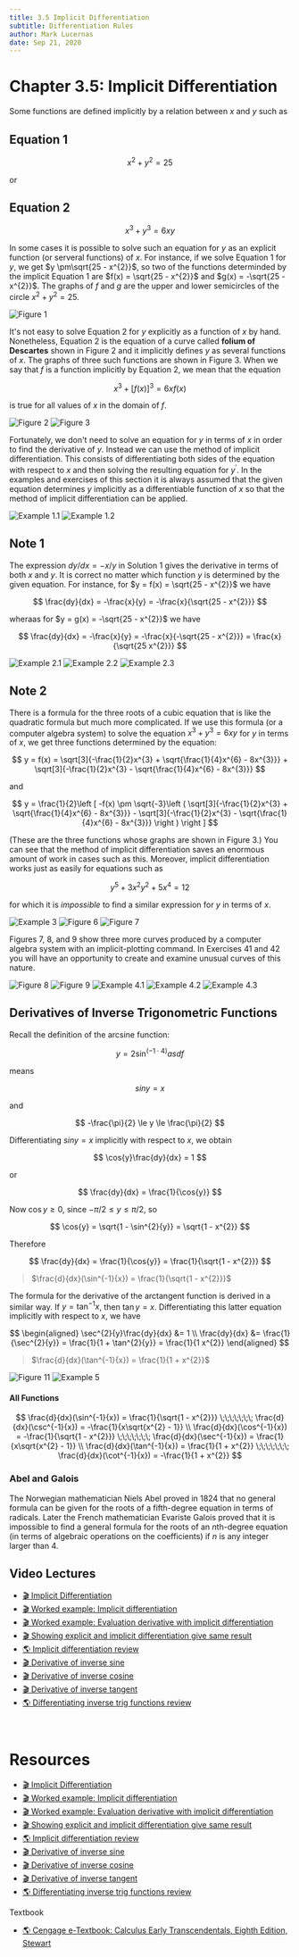 ```yaml
---
title: 3.5 Implicit Differentiation
subtitle: Differentiation Rules
author: Mark Lucernas
date: Sep 21, 2020
---
```



# Chapter 3.5: Implicit Differentiation

Some functions are defined implicitly by a relation between $x$ and $y$ such as

## Equation 1

$$
x^{2} + y^{2} = 25
$$

or

## Equation 2

$$
x^{3} + y^{3} = 6xy
$$

In some cases it is possible to solve such an equation for $y$ as an explicit
function (or serveral functions) of $x$. For instance, if we solve Equation 1
for $y$, we get $y \pm\sqrt{25 - x^{2}}$, so two of the functions determinded by
the implicit Equation 1 are $f(x) = \sqrt{25 - x^{2}}$ and $g(x) = -\sqrt{25 -
x^{2}}$. The graphs of $f$ and $g$ are the upper and lower semicircles of the
circle $x^{2} + y^{2} = 25$.

![Figure 1](../../../../../files/fall-2020/MATH-150/chapter-3/3.5_figure-1.png)

It's not easy to solve Equation 2 for $y$ explicitly as a function of $x$ by
hand. Nonetheless, Equation 2 is the equation of a curve called **folium of
Descartes** shown in Figure 2 and it implicitly defines $y$ as several functions
of $x$. The graphs of three such functions are shown in Figure 3. When we say
that $f$ is a function implicitly by Equation 2, we mean that the equation

$$
x^{3} + [f(x)]^{3} = 6xf(x)
$$

is true for all values of $x$ in the domain of $f$.

![Figure 2](../../../../../files/fall-2020/MATH-150/chapter-3/3.5_figure-2.png)
![Figure 3](../../../../../files/fall-2020/MATH-150/chapter-3/3.5_figure-3.png)

Fortunately, we don't need to solve an equation for $y$ in terms of $x$ in order
to find the derivative of $y$. Instead we can use the method of implicit
differentiation.  This consists of differentiating both sides of the equation
with respect to $x$ and then solving the resulting equation for $y^{\prime}$. In
the examples and exercises of this section it is always assumed that the given
equation determines $y$ implicitly as a differentiable function of $x$ so that
the method of implicit differentiation can be applied.

![Example 1.1](../../../../../files/fall-2020/MATH-150/chapter-3/3.5_example-1.1.png)
![Example 1.2](../../../../../files/fall-2020/MATH-150/chapter-3/3.5_example-1.2.png)

## Note 1

The expression $dy/dx = -x/y$ in Solution 1 gives the derivative in terms of
both $x$ and $y$. It is correct no matter which function $y$ is determined by
the given equation. For instance, for $y = f(x) = \sqrt{25 - x^{2}}$ we have

$$
\frac{dy}{dx} = -\frac{x}{y} = -\frac{x}{\sqrt{25 - x^{2}}}
$$

wheraas for $y = g(x) = -\sqrt{25 - x^{2}}$ we have

$$
\frac{dy}{dx} = -\frac{x}{y} = -\frac{x}{-\sqrt{25 - x^{2}}} = \frac{x}{\sqrt{25 x^{2}}}
$$

![Example 2.1](../../../../../files/fall-2020/MATH-150/chapter-3/3.5_example-2.1.png)
![Example 2.2](../../../../../files/fall-2020/MATH-150/chapter-3/3.5_example-2.2.png)
![Example 2.3](../../../../../files/fall-2020/MATH-150/chapter-3/3.5_example-2.3.png)

## Note 2

There is a formula for the three roots of a cubic equation that is like the
quadratic formula but much more complicated. If we use this formula (or a
computer algebra system) to solve the equation $x^{3} + y^{3} = 6xy$ for $y$ in
terms of $x$, we get three functions determined by the equation:

$$
y = f(x) = \sqrt[3]{-\frac{1}{2}x^{3} + \sqrt{\frac{1}{4}x^{6} - 8x^{3}}} + \sqrt[3]{-\frac{1}{2}x^{3} - \sqrt{\frac{1}{4}x^{6} - 8x^{3}}}
$$

and

$$
y = \frac{1}{2}\left [ -f(x) \pm \sqrt{-3}\left ( \sqrt[3]{-\frac{1}{2}x^{3} + \sqrt{\frac{1}{4}x^{6} - 8x^{3}}} - \sqrt[3]{-\frac{1}{2}x^{3} - \sqrt{\frac{1}{4}x^{6} - 8x^{3}}} \right ) \right ]
$$

(These are the three functions whose graphs are shown in Figure 3.) You can see
that the method of implicit differentiation saves an enormous amount of work in
cases such as this. Moreover, implicit differentiation works just as easily for
equations such as

$$
y^{5} + 3x^{2}y^{2} + 5x^{4} = 12
$$

for which it is _impossible_ to find a similar expression for $y$ in terms of
$x$.

![Example 3](../../../../../files/fall-2020/MATH-150/chapter-3/3.5_example-3.png)
![Figure 6](../../../../../files/fall-2020/MATH-150/chapter-3/3.5_figure-6.png)
![Figure 7](../../../../../files/fall-2020/MATH-150/chapter-3/3.5_figure-7.png)

Figures 7, 8, and 9 show three more curves produced by a computer algebra system
with an implicit-plotting command. In Exercises 41 and 42 you will have an
opportunity to create and examine unusual curves of this nature.

![Figure 8](../../../../../files/fall-2020/MATH-150/chapter-3/3.5_figure-8.png)
![Figure 9](../../../../../files/fall-2020/MATH-150/chapter-3/3.5_figure-9.png)
![Example 4.1](../../../../../files/fall-2020/MATH-150/chapter-3/3.5_example-4.1.png)
![Example 4.2](../../../../../files/fall-2020/MATH-150/chapter-3/3.5_example-4.2.png)
![Example 4.3](../../../../../files/fall-2020/MATH-150/chapter-3/3.5_example-4.3.png)

## Derivatives of Inverse Trigonometric Functions

Recall the definition of the arcsine function:

$$
y = 2\sin^{(-1 \cdot 4)}{asdf}
$$

means

$$
sin y = x
$$

and

$$
-\frac{\pi}{2} \le y \le \frac{\pi}{2}
$$

Differentiating $sin y = x$ implicitly with respect to $x$, we obtain

$$
\cos{y}\frac{dy}{dx} = 1
$$

or

$$
\frac{dy}{dx} = \frac{1}{\cos{y}}
$$

Now $\cos{y} \ge 0$, since $-\pi/2 \le y \le \pi/2$, so

$$
\cos{y} = \sqrt{1 - \sin^{2}{y}} = \sqrt{1 - x^{2}}
$$

Therefore

$$
\frac{dy}{dx} = \frac{1}{\cos{y}} = \frac{1}{\sqrt{1 - x^{2}}}
$$

> $\frac{d}{dx}(\sin^{-1}{x}) = \frac{1}{\sqrt{1 - x^{2}}}$

The formula for the derivative of the arctangent function is derived in a
similar way. If $y = \tan^{-1}{x}$, then $\tan{y} = x$. Differentiating this
latter equation implicitly with respect to $x$, we have

$$
\begin{aligned}
\sec^{2}{y}\frac{dy}{dx} &= 1 \\
           \frac{dy}{dx} &= \frac{1}{\sec^{2}{y}} = \frac{1}{1 + \tan^{2}{y}} = \frac{1}{1 x^{2}}
\end{aligned}
$$

> $\frac{d}{dx}(\tan^{-1}{x}) = \frac{1}{1 + x^{2}}$

![Figure 11](../../../../../files/fall-2020/MATH-150/chapter-3/3.5_figure-11.png)
![Example 5](../../../../../files/fall-2020/MATH-150/chapter-3/3.5_example-5.png)

#### All Functions

$$
\frac{d}{dx}(\sin^{-1}{x}) = \frac{1}{\sqrt{1 - x^{2}}} \;\;\;\;\;\;\; \frac{d}{dx}(\csc^{-1}{x}) = -\frac{1}{x\sqrt{x^{2} - 1}} \\
\frac{d}{dx}(\cos^{-1}{x}) = -\frac{1}{\sqrt{1 - x^{2}}} \;\;\;\;\;\;\; \frac{d}{dx}(\sec^{-1}{x}) = \frac{1}{x\sqrt{x^{2} - 1}} \\
\frac{d}{dx}(\tan^{-1}{x}) = \frac{1}{1 + x^{2}} \;\;\;\;\;\;\; \frac{d}{dx}(\cot^{-1}{x}) = -\frac{1}{1 + x^{2}}
$$

### Abel and Galois

The Norwegian mathematician Niels Abel proved in 1824 that no general formula
can be given for the roots of a fifth-degree equation in terms of radicals.
Later the French mathematician Evariste Galois proved that it is impossible to
find a general formula for the roots of an $n$th-degree equation (in terms of
algebraic operations on the coefficients) if $n$ is any integer larger than $4$.


## Video Lectures

- [🎬 Implicit Differentiation](https://www.khanacademy.org/math/ap-calculus-ab/ab-differentiation-2-new/ab-3-2/v/implicit-differentiation-1)
- [🎬 Worked example: Implicit differentiation](https://www.khanacademy.org/math/ap-calculus-ab/ab-differentiation-2-new/ab-3-2/v/implicit-derivative-of-x-y-2-x-y-1)
- [🎬 Worked example: Evaluation derivative with implicit differentiation](https://www.khanacademy.org/math/ap-calculus-ab/ab-differentiation-2-new/ab-3-2/v/finding-slope-of-tangent-line-with-implicit-differentiation)
- [🎬 Showing explicit and implicit differentiation give same result](https://www.khanacademy.org/math/ap-calculus-ab/ab-differentiation-2-new/ab-3-2/v/showing-explicit-and-implicit-differentiation-give-same-result)
- [🌎 Implicit differentiation review](https://www.khanacademy.org/math/ap-calculus-ab/ab-differentiation-2-new/ab-3-2/a/implicit-differentiation-review)
- [🎬 Derivative of inverse sine](https://www.khanacademy.org/math/ap-calculus-ab/ab-differentiation-2-new/ab-3-4/v/derivative-inverse-sine)
- [🎬 Derivative of inverse cosine](https://www.khanacademy.org/math/ap-calculus-ab/ab-differentiation-2-new/ab-3-4/v/derivative-inverse-cosine)
- [🎬 Derivative of inverse tangent](https://www.khanacademy.org/math/ap-calculus-ab/ab-differentiation-2-new/ab-3-4/v/derivative-inverse-tangent)
- [🌎 Differentiating inverse trig functions review](https://www.khanacademy.org/math/ap-calculus-ab/ab-differentiation-2-new/ab-3-4/a/differentiating-inverse-trig-functions-review)

<br>

# Resources

- [🎬 Implicit Differentiation](https://www.khanacademy.org/math/ap-calculus-ab/ab-differentiation-2-new/ab-3-2/v/implicit-differentiation-1)
- [🎬 Worked example: Implicit differentiation](https://www.khanacademy.org/math/ap-calculus-ab/ab-differentiation-2-new/ab-3-2/v/implicit-derivative-of-x-y-2-x-y-1)
- [🎬 Worked example: Evaluation derivative with implicit differentiation](https://www.khanacademy.org/math/ap-calculus-ab/ab-differentiation-2-new/ab-3-2/v/finding-slope-of-tangent-line-with-implicit-differentiation)
- [🎬 Showing explicit and implicit differentiation give same result](https://www.khanacademy.org/math/ap-calculus-ab/ab-differentiation-2-new/ab-3-2/v/showing-explicit-and-implicit-differentiation-give-same-result)
- [🌎 Implicit differentiation review](https://www.khanacademy.org/math/ap-calculus-ab/ab-differentiation-2-new/ab-3-2/a/implicit-differentiation-review)
- [🎬 Derivative of inverse sine](https://www.khanacademy.org/math/ap-calculus-ab/ab-differentiation-2-new/ab-3-4/v/derivative-inverse-sine)
- [🎬 Derivative of inverse cosine](https://www.khanacademy.org/math/ap-calculus-ab/ab-differentiation-2-new/ab-3-4/v/derivative-inverse-cosine)
- [🎬 Derivative of inverse tangent](https://www.khanacademy.org/math/ap-calculus-ab/ab-differentiation-2-new/ab-3-4/v/derivative-inverse-tangent)
- [🌎 Differentiating inverse trig functions review](https://www.khanacademy.org/math/ap-calculus-ab/ab-differentiation-2-new/ab-3-4/a/differentiating-inverse-trig-functions-review)

Textbook

+ [🌎 Cengage e-Textbook: Calculus Early Transcendentals, Eighth Edition, Stewart](https://webassign.com/)

